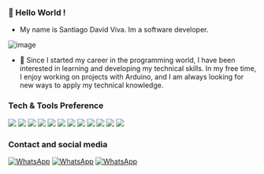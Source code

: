 ### 👋 Hello World !  

- My name is Santiago David Viva. Im a software developer.

![image](https://github.com/SantDV/SantDV/assets/89231768/8e935c62-88b9-49f4-a25c-9f8c51412455)

- 👀  Since I started my career in the programming world, I have been interested in learning and developing my technical skills. In my free time, I enjoy working on projects with Arduino, and I am always looking for new ways to apply my technical knowledge.

### Tech & Tools Preference

<img src = "https://img.shields.io/badge/.NET-512BD4.svg?style=for-the-badge&logo=dotnet&logoColor=white"> <img src = "https://img.shields.io/badge/MySQL-4479A1.svg?style=for-the-badge&logo=MySQL&logoColor=white"> <img src = "https://img.shields.io/badge/SQLite-003B57.svg?style=for-the-badge&logo=SQLite&logoColor=white"> <img src = "https://img.shields.io/badge/Microsoft%20SQL%20Server-CC2927.svg?style=for-the-badge&logo=Microsoft-SQL-Server&logoColor=white"> <img src = "https://img.shields.io/badge/Git-F05032.svg?style=for-the-badge&logo=Git&logoColor=white"> <img src = "https://img.shields.io/badge/GitHub-181717.svg?style=for-the-badge&logo=GitHub&logoColor=white"> <img src = "https://img.shields.io/badge/Cisco-1BA0D7.svg?style=for-the-badge&logo=Cisco&logoColor=white"> <img src = "https://img.shields.io/badge/Python-3776AB.svg?style=for-the-badge&logo=Python&logoColor=white"> <img src = "https://img.shields.io/badge/Visual%20Studio-5C2D91.svg?style=for-the-badge&logo=Visual-Studio&logoColor=white"> <img src = "https://img.shields.io/badge/Visual%20Studio%20Code-007ACC.svg?style=for-the-badge&logo=Visual-Studio-Code&logoColor=white"> <img src = "https://img.shields.io/badge/Linux-FCC624.svg?style=for-the-badge&logo=Linux&logoColor=black"> <img src = "https://img.shields.io/badge/Arduino-00878F.svg?style=for-the-badge&logo=Arduino&logoColor=white">


### Contact and social media

[![WhatsApp](https://img.shields.io/badge/WhatsApp-25D366?style=for-the-badge&logo=whatsapp&logoColor=white)](https://api.whatsapp.com/send?phone=543815398223)  [![WhatsApp](https://img.shields.io/badge/Instagram-E4405F.svg?style=for-the-badge&logo=Instagram&logoColor=white)](https://www.instagram.com/santiago.1f5ew54g)  [![WhatsApp](https://img.shields.io/badge/Twitter-1D9BF0.svg?style=for-the-badge&logo=Twitter&logoColor=white)](https://twitter.com/VivaDavid25526) 





